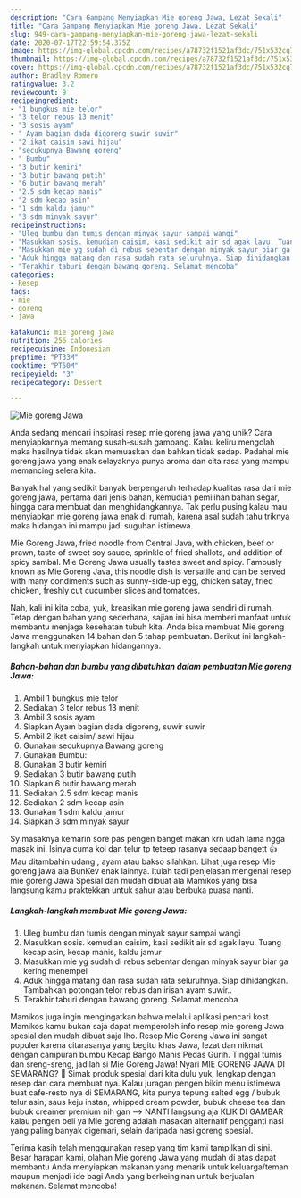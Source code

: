 ```yaml
---
description: "Cara Gampang Menyiapkan Mie goreng Jawa, Lezat Sekali"
title: "Cara Gampang Menyiapkan Mie goreng Jawa, Lezat Sekali"
slug: 949-cara-gampang-menyiapkan-mie-goreng-jawa-lezat-sekali
date: 2020-07-17T22:59:54.375Z
image: https://img-global.cpcdn.com/recipes/a78732f1521af3dc/751x532cq70/mie-goreng-jawa-foto-resep-utama.jpg
thumbnail: https://img-global.cpcdn.com/recipes/a78732f1521af3dc/751x532cq70/mie-goreng-jawa-foto-resep-utama.jpg
cover: https://img-global.cpcdn.com/recipes/a78732f1521af3dc/751x532cq70/mie-goreng-jawa-foto-resep-utama.jpg
author: Bradley Romero
ratingvalue: 3.2
reviewcount: 9
recipeingredient:
- "1 bungkus mie telor"
- "3 telor rebus 13 menit"
- "3 sosis ayam"
- " Ayam bagian dada digoreng suwir suwir"
- "2 ikat caisim sawi hijau"
- "secukupnya Bawang goreng"
- " Bumbu"
- "3 butir kemiri"
- "3 butir bawang putih"
- "6 butir bawang merah"
- "2.5 sdm kecap manis"
- "2 sdm kecap asin"
- "1 sdm kaldu jamur"
- "3 sdm minyak sayur"
recipeinstructions:
- "Uleg bumbu dan tumis dengan minyak sayur sampai wangi"
- "Masukkan sosis. kemudian caisim, kasi sedikit air sd agak layu. Tuang kecap asin, kecap manis, kaldu jamur"
- "Masukkan mie yg sudah di rebus sebentar dengan minyak sayur biar ga kering menempel"
- "Aduk hingga matang dan rasa sudah rata seluruhnya. Siap dihidangkan. Tambahkan potongan telor rebus dan irisan ayam suwir.."
- "Terakhir taburi dengan bawang goreng. Selamat mencoba"
categories:
- Resep
tags:
- mie
- goreng
- jawa

katakunci: mie goreng jawa 
nutrition: 256 calories
recipecuisine: Indonesian
preptime: "PT33M"
cooktime: "PT50M"
recipeyield: "3"
recipecategory: Dessert

---
```



![Mie goreng Jawa](https://img-global.cpcdn.com/recipes/a78732f1521af3dc/751x532cq70/mie-goreng-jawa-foto-resep-utama.jpg)

Anda sedang mencari inspirasi resep mie goreng jawa yang unik? Cara menyiapkannya memang susah-susah gampang. Kalau keliru mengolah maka hasilnya tidak akan memuaskan dan bahkan tidak sedap. Padahal mie goreng jawa yang enak selayaknya punya aroma dan cita rasa yang mampu memancing selera kita.

Banyak hal yang sedikit banyak berpengaruh terhadap kualitas rasa dari mie goreng jawa, pertama dari jenis bahan, kemudian pemilihan bahan segar, hingga cara membuat dan menghidangkannya. Tak perlu pusing kalau mau menyiapkan mie goreng jawa enak di rumah, karena asal sudah tahu triknya maka hidangan ini mampu jadi suguhan istimewa.

Mie Goreng Jawa, fried noodle from Central Java, with chicken, beef or prawn, taste of sweet soy sauce, sprinkle of fried shallots, and addition of spicy sambal. Mie Goreng Jawa usually tastes sweet and spicy. Famously known as Mie Goreng Java, this noodle dish is versatile and can be served with many condiments such as sunny-side-up egg, chicken satay, fried chicken, freshly cut cucumber slices and tomatoes.


Nah, kali ini kita coba, yuk, kreasikan mie goreng jawa sendiri di rumah. Tetap dengan bahan yang sederhana, sajian ini bisa memberi manfaat untuk membantu menjaga kesehatan tubuh kita. Anda bisa membuat Mie goreng Jawa menggunakan 14 bahan dan 5 tahap pembuatan. Berikut ini langkah-langkah untuk menyiapkan hidangannya.

<!--inarticleads1-->

##### Bahan-bahan dan bumbu yang dibutuhkan dalam pembuatan Mie goreng Jawa:

1. Ambil 1 bungkus mie telor
1. Sediakan 3 telor rebus 13 menit
1. Ambil 3 sosis ayam
1. Siapkan  Ayam bagian dada digoreng, suwir suwir
1. Ambil 2 ikat caisim/ sawi hijau
1. Gunakan secukupnya Bawang goreng
1. Gunakan  Bumbu:
1. Gunakan 3 butir kemiri
1. Sediakan 3 butir bawang putih
1. Siapkan 6 butir bawang merah
1. Sediakan 2.5 sdm kecap manis
1. Sediakan 2 sdm kecap asin
1. Gunakan 1 sdm kaldu jamur
1. Siapkan 3 sdm minyak sayur


Sy masaknya kemarin sore pas pengen banget makan krn udah lama ngga masak ini. Isinya cuma kol dan telur tp teteep rasanya sedaap bangett 👍 Mau ditambahin udang , ayam atau bakso silahkan. Lihat juga resep Mie goreng jawa ala BunKev enak lainnya. Itulah tadi penjelasan mengenai resep mie goreng Jawa Spesial dan mudah dibuat ala Mamikos yang bisa langsung kamu praktekkan untuk sahur atau berbuka puasa nanti. 

<!--inarticleads2-->

##### Langkah-langkah membuat Mie goreng Jawa:

1. Uleg bumbu dan tumis dengan minyak sayur sampai wangi
1. Masukkan sosis. kemudian caisim, kasi sedikit air sd agak layu. Tuang kecap asin, kecap manis, kaldu jamur
1. Masukkan mie yg sudah di rebus sebentar dengan minyak sayur biar ga kering menempel
1. Aduk hingga matang dan rasa sudah rata seluruhnya. Siap dihidangkan. Tambahkan potongan telor rebus dan irisan ayam suwir..
1. Terakhir taburi dengan bawang goreng. Selamat mencoba


Mamikos juga ingin mengingatkan bahwa melalui aplikasi pencari kost Mamikos kamu bukan saja dapat memperoleh info resep mie goreng Jawa spesial dan mudah dibuat saja lho. Resep Mie Goreng Jawa ini sangat populer karena citarasanya yang begitu khas Jawa, lezat dan nikmat dengan campuran bumbu Kecap Bango Manis Pedas Gurih. Tinggal tumis dan sreng-sreng, jadilah si Mie Goreng Jawa! Nyari MIE GORENG JAWA DI SEMARANG? 🙂 Simak produk spesial dari kita dulu yuk, lengkap dengan resep dan cara membuat nya. Kalau juragan pengen bikin menu istimewa buat cafe-resto nya di SEMARANG, kita punya tepung salted egg / bubuk telur asin, saus keju instan, whipped cream powder, bubuk cheese tea dan bubuk creamer premium nih gan --&gt; NANTI langsung aja KLIK DI GAMBAR kalau pengen beli ya Mie goreng adalah masakan alternatif pengganti nasi yang paling banyak digemari, selain daripada nasi goreng spesial. 

Terima kasih telah menggunakan resep yang tim kami tampilkan di sini. Besar harapan kami, olahan Mie goreng Jawa yang mudah di atas dapat membantu Anda menyiapkan makanan yang menarik untuk keluarga/teman maupun menjadi ide bagi Anda yang berkeinginan untuk berjualan makanan. Selamat mencoba!
